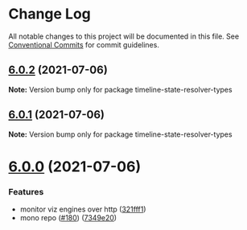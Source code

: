 # Change Log

All notable changes to this project will be documented in this file.
See [Conventional Commits](https://conventionalcommits.org) for commit guidelines.

## [6.0.2](https://github.com/nrkno/tv-automation-state-timeline-resolver/compare/6.0.1...6.0.2) (2021-07-06)

**Note:** Version bump only for package timeline-state-resolver-types





## [6.0.1](https://github.com/nrkno/tv-automation-state-timeline-resolver/compare/6.0.0...6.0.1) (2021-07-06)

**Note:** Version bump only for package timeline-state-resolver-types





# [6.0.0](https://github.com/nrkno/tv-automation-state-timeline-resolver/compare/5.8.0...6.0.0) (2021-07-06)


### Features

* monitor viz engines over http ([321fff1](https://github.com/nrkno/tv-automation-state-timeline-resolver/commit/321fff112c0d6a8b6fad482a93fa8a69d348dda4))
* mono repo ([#180](https://github.com/nrkno/tv-automation-state-timeline-resolver/issues/180)) ([7349e20](https://github.com/nrkno/tv-automation-state-timeline-resolver/commit/7349e2007dff661329bb44b3407ab4adbd390082))
